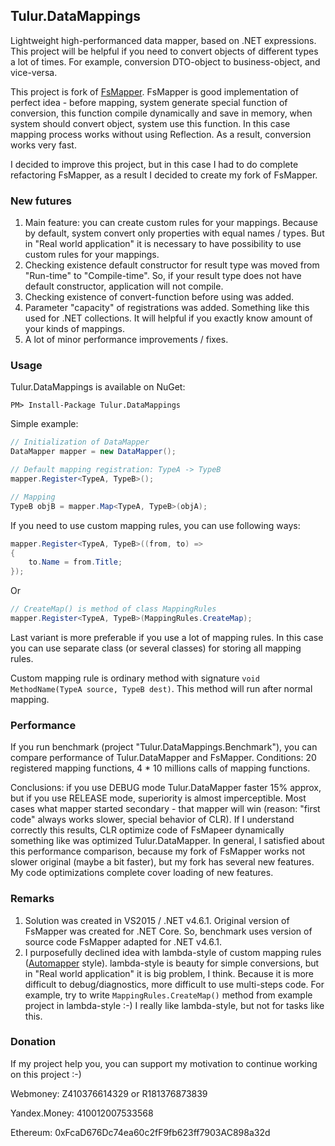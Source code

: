 ## Tulur.DataMappings
Lightweight high-performanced data mapper, based on .NET expressions. This project will be helpful if you need to convert objects of different types a lot of times. For example, conversion DTO-object to business-object, and vice-versa.

This project is fork of [FsMapper](https://github.com/FSou1/FsMapper). FsMapper is good implementation of perfect idea - before mapping, system generate special function of conversion, this function compile dynamically and save in memory, when system should convert object, system use this function. In this case mapping process works without using Reflection. As a result, conversion works very fast.

I decided to improve this project, but in this case I had to do complete refactoring FsMapper, as a result I decided to create my fork of FsMapper.

### New futures 
1.	Main feature: you can create custom rules for your mappings. Because by default, system convert only properties with equal names / types. But in "Real world application" it is necessary to have possibility to use custom rules for your mappings. 
2.	Checking existence default constructor for result type was moved from "Run-time" to "Compile-time". So, if your result type does not have default constructor, application will not compile.
3.	Checking existence of convert-function before using was added.
4.	Parameter "capacity" of registrations was added. Something like this used for .NET collections.  It will helpful if you exactly know amount of your kinds of mappings.
5.	A lot of minor performance improvements / fixes.

### Usage

Tulur.DataMappings is available on NuGet:

`PM> Install-Package Tulur.DataMappings`

Simple example:

```C#
// Initialization of DataMapper
DataMapper mapper = new DataMapper(); 

// Default mapping registration: TypeA -> TypeB
mapper.Register<TypeA, TypeB>();

// Mapping
TypeB objB = mapper.Map<TypeA, TypeB>(objA);
```

If you need to use custom mapping rules, you can use following ways:

```C#
mapper.Register<TypeA, TypeB>((from, to) =>
{
    to.Name = from.Title;
});
```

Or

```C#
// CreateMap() is method of class MappingRules
mapper.Register<TypeA, TypeB>(MappingRules.CreateMap);
```

Last variant is more preferable if you use a lot of mapping rules. In this case you can use separate class (or several classes) for storing all mapping rules.

Custom mapping rule is ordinary method with signature `void MethodName(TypeA source, TypeB dest)`. This method will run after normal mapping.

### Performance
If you run benchmark (project "Tulur.DataMappings.Benchmark"), you can compare performance of Tulur.DataMapper and FsMapper. Conditions: 20 registered mapping functions, 4 * 10 millions calls of mapping functions.

Conclusions: if you use DEBUG mode Tulur.DataMapper faster 15% approx, but if you use RELEASE mode, superiority is almost imperceptible. Most cases what mapper started secondary - that mapper will win (reason: "first code" always works slower, special behavior of CLR). If I understand correctly this results, CLR optimize code of FsMapeer dynamically something like was optimized Tulur.DataMapper. In general, I satisfied about this performance comparison, because my fork of FsMapper works not slower original (maybe a bit faster), but my fork has several new features. My code optimizations complete cover loading of new features.

### Remarks
1. Solution was created in VS2015 / .NET v4.6.1. Original version of FsMapper was created for .NET Core. So, benchmark uses version of source code FsMapper adapted for .NET v4.6.1.
2. I purposefully declined idea with lambda-style of custom mapping rules ([Automapper]( https://github.com/AutoMapper/AutoMapper) style). lambda-style is beauty for simple conversions, but in "Real world application" it is big problem, I think. Because it is more difficult to debug/diagnostics, more difficult to use multi-steps code. For example, try to write `MappingRules.CreateMap()` method from example project in lambda-style :-)
I really like lambda-style, but not for tasks like this.


### Donation
If my project help you, you can support my motivation to continue working on this project :-)

Webmoney: Z410376614329 or R181376873839

Yandex.Money: 410012007533568

Ethereum: 0xFcaD676Dc74ea60c2fF9fb623ff7903AC898a32d
